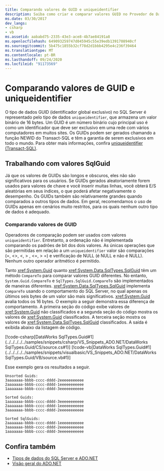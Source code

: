 ```yaml
---
title: Comparando valores de GUID e uniqueidentifier
description: Saiba como criar e comparar valores GUID no Provedor de Dados de .NET Framework para SQL Server, que são representados pelo tipo de dados uniqueidentifier.
ms.date: 03/30/2017
dev_langs:
- csharp
- vb
ms.assetid: aababd75-2335-43e3-ace8-4b7ae84191a8
ms.openlocfilehash: 649093259747d045945c55e39edb1391708940cf
ms.sourcegitcommit: 5b475c1855b32cf78d2d1bbb4295e4c236f39464
ms.translationtype: MT
ms.contentlocale: pt-BR
ms.lasthandoff: 09/24/2020
ms.locfileid: "91173569"
---
```

# <a name="comparing-guid-and-uniqueidentifier-values"></a>Comparando valores de GUID e uniqueidentifier

O tipo de dados GUID (identificador global exclusivo) no SQL Server é representado pelo tipo de dados `uniqueidentifier`, que armazena um valor binário de 16 bytes. Um GUID é um número binário cujo principal uso é como um identificador que deve ser exclusivo em uma rede com vários computadores em muitos sites. Os GUIDs podem ser gerados chamando a função NEWID do Transact-SQL e têm a garantia de serem exclusivos em todo o mundo. Para obter mais informações, confira [uniqueidentifier (Transact-SQL)](/sql/t-sql/data-types/uniqueidentifier-transact-sql).  
  
## <a name="working-with-sqlguid-values"></a>Trabalhando com valores SqlGuid  

 Já que os valores de GUIDs são longos e obscuros, eles não são significativos para os usuários. Se GUIDs gerados aleatoriamente forem usados para valores de chave e você inserir muitas linhas, você obterá E/S aleatórias em seus índices, o que poderá afetar negativamente o desempenho. Os GUIDs também são relativamente grandes quando comparados a outros tipos de dados. Em geral, recomendamos o uso de GUIDs apenas em cenários muito restritos, para os quais nenhum outro tipo de dados é adequado.  
  
### <a name="comparing-guid-values"></a>Comparando valores de GUID  

 Operadores de comparação podem ser usados com valores `uniqueidentifier`. Entretanto, a ordenação não é implementada comparando os padrões de bit dos dois valores. As únicas operações que são permitidas em relação a um `uniqueidentifier` valor são comparações (=,  <>, \<, > , \<=, > =) e verificação de NULL (é NULL e não é NULL). Nenhum outro operador aritmético é permitido.  
  
 Tanto <xref:System.Guid> quanto <xref:System.Data.SqlTypes.SqlGuid> têm um método `CompareTo` para comparar valores GUID diferentes. No entanto, `System.Guid.CompareTo` e `SqlTypes.SqlGuid.CompareTo` são implementados de maneiras diferentes. <xref:System.Data.SqlTypes.SqlGuid> implementa `CompareTo` usando o comportamento do SQL Server, no qual apenas os últimos seis bytes de um valor são mais significativos. <xref:System.Guid> avalia todos os 16 bytes. O exemplo a seguir demonstra essa diferença de comportamento. A primeira seção do código exibe valores de <xref:System.Guid> não classificados e a segunda seção do código mostra os valores de <xref:System.Guid> classificados. A terceira seção mostra os valores de <xref:System.Data.SqlTypes.SqlGuid> classificados. A saída é exibida abaixo da listagem de código.  
  
 [!code-csharp[DataWorks SqlTypes.Guid#1](../../../../../samples/snippets/csharp/VS_Snippets_ADO.NET/DataWorks SqlTypes.Guid/CS/source.cs#1)]
 [!code-vb[DataWorks SqlTypes.Guid#1](../../../../../samples/snippets/visualbasic/VS_Snippets_ADO.NET/DataWorks SqlTypes.Guid/VB/source.vb#1)]  
  
 Esse exemplo gera os resultados a seguir.  
  
```output  
Unsorted Guids:  
3aaaaaaa-bbbb-cccc-dddd-2eeeeeeeeeee  
2aaaaaaa-bbbb-cccc-dddd-1eeeeeeeeeee  
1aaaaaaa-bbbb-cccc-dddd-3eeeeeeeeeee  
  
Sorted Guids:  
1aaaaaaa-bbbb-cccc-dddd-3eeeeeeeeeee  
2aaaaaaa-bbbb-cccc-dddd-1eeeeeeeeeee  
3aaaaaaa-bbbb-cccc-dddd-2eeeeeeeeeee  
  
Sorted SqlGuids:  
2aaaaaaa-bbbb-cccc-dddd-1eeeeeeeeeee  
3aaaaaaa-bbbb-cccc-dddd-2eeeeeeeeeee  
1aaaaaaa-bbbb-cccc-dddd-3eeeeeeeeeee  
```  
  
## <a name="see-also"></a>Confira também

- [Tipos de dados do SQL Server e ADO.NET](sql-server-data-types.md)
- [Visão geral do ADO.NET](../ado-net-overview.md)
